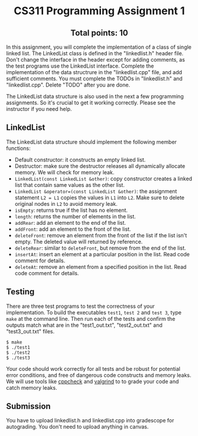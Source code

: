 <h1 align="center">CS311 Programming Assignment 1 </h1>
<h2 align="center">Total points: 10</h2>

In this assignment, you will complete the implementation of a class of single linked list. The LinkedList class is defined in the "linkedlist.h" header file.
Don't change the interface in the header except for adding comments, as the test programs use the LinkedList interface. Complete the implementation of the data structrure in the "linkedlist.cpp" file, and add sufficient comments. You must complete the TODOs in "linkedlist.h" and "linkedlist.cpp". Delete "TODO" after you are done.

The LinkedList data structure is also used in the next a few programming assignments. So it's crucial to get it working correctly. Please see the instructor if you need help.

## LinkedList
The LinkedList data structure should implement the following member functions:
- Default constructor: it constructs an empty linked list.
- Destructor: make sure the destructor releases all dynamically allocate memory. We will check for memory leak.
- `LinkedList(const LinkedList &other)`: copy constructor creates a linked list that contain same values as the other list.
- `LinkedList &operator=(const LinkedList &other)`: the assignment statement `L2 = L1` copies the values in `L1` into `L2`. Make sure to delete original nodes in `L2` to avoid memory leak.
- `isEmpty`: returns true if the list has no element.
- `length`: returns the number of elements in the list.
- `addRear`: add an element to the end of the list.
- `addFront`: add an element to the front of the list.
- `deleteFront`: remove an element from the front of the list if the list isn't empty. The deleted value will returned by reference.
- `deleteRear`: similar to `deleteFront`, but remove from the end of the list.
- `insertAt`: insert an element at a particular position in the list. Read code comment for details.
- `deleteAt`: remove an element from a specified position in the list. Read code comment for details.

## Testing

There are three test programs to test the correctness of your 
implementation. To build the executables `test1`, `test 2` and `test 3`, type `make` at the command line.  Then run each of the tests and confirm the outputs match what are in the "test1_out.txt", "test2_out.txt" and "test3_out.txt" files. 
```
$ make
$ ./test1
$ ./test2
$ ./test3
```

Your code should work correctly for all tests and be robust for potential error conditions, and free of dangerous code constructs and memory leaks. 
We will use tools like [cppcheck](https://cppcheck.sourceforge.io/) and [valgrind](https://valgrind.org/) to to grade your code and catch memory leaks.

## Submission
You have to upload linkedlist.h and linkedlist.cpp into gradescope for autograding. You don't need to upload anything in canvas. 
